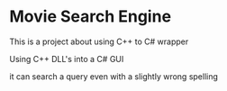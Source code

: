 # Movie Search Engine
This is a project about using C++ to C# wrapper

Using C++ DLL's into a C# GUI

it can search a query even with a slightly wrong spelling
